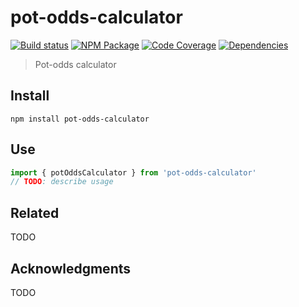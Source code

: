 # pot-odds-calculator
[![Build status][]](https://travis-ci.org/pokerpros/pot-odds-calculator)
[![NPM Package][]](https://npmjs.org/package/pot-odds-calculator)
[![Code Coverage][]](https://codecov.io/gh/pokerpros/pot-odds-calculator)
[![Dependencies][]](https://david-dm.org/pokerpros/pot-odds-calculator/status.svg)

[Build status]: https://travis-ci.org/pokerpros/pot-odds-calculator.svg?branch=master
[NPM Package]: https://img.shields.io/npm/v/pot-odds-calculator.svg
[Code Coverage]: https://codecov.io/gh/pokerpros/pot-odds-calculator/branch/master/graph/badge.svg
[Dependencies]: https://david-dm.org/pokerpros/pot-odds-calculator

> Pot-odds calculator

## Install

```shell
npm install pot-odds-calculator
```

## Use

```typescript
import { potOddsCalculator } from 'pot-odds-calculator'
// TODO: describe usage
```

## Related

TODO

## Acknowledgments

TODO
